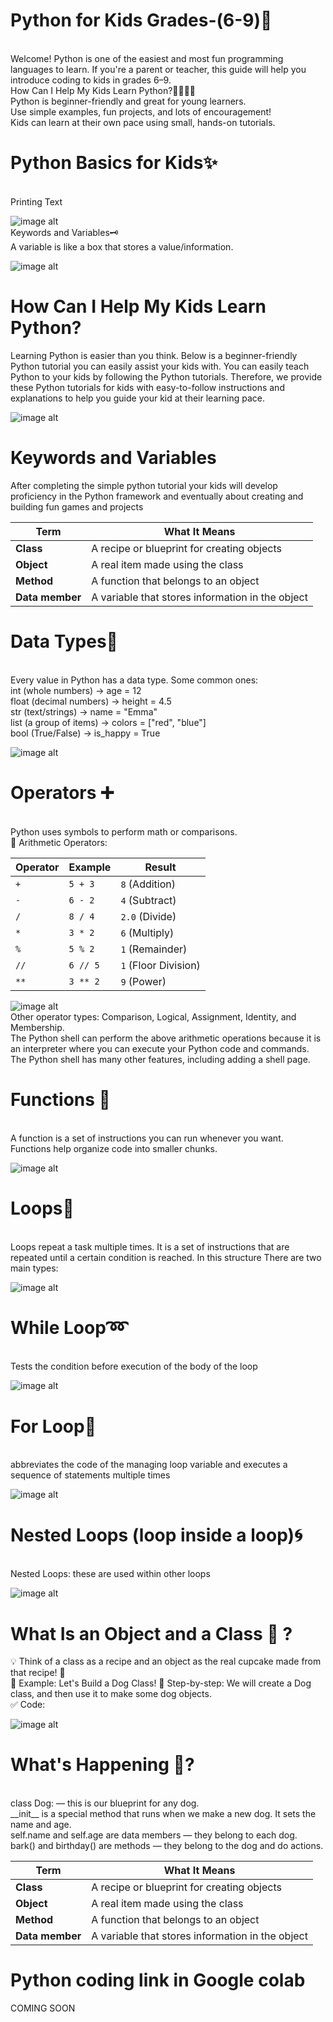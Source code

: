 # Python for Kids Grades-(6-9)🐍
<br>
Welcome! Python is one of the easiest and most fun programming languages to learn. If you're a parent or teacher, this guide will help you introduce coding to kids in grades 6–9.
<br>
How Can I Help My Kids Learn Python?👨‍👩‍👧‍👦 
<br>
Python is beginner-friendly and great for young learners.
<br>
Use simple examples, fun projects, and lots of encouragement!
<br>
Kids can learn at their own pace using small, hands-on tutorials.

# Python Basics for Kids✨
<br>
Printing Text

![image alt](https://github.com/didarmurad2019/Exploring-AI-Machine-Learning-A-Fun-Journey-for-Young-Innovators/blob/main/Images/Hellow_world.PNG)
<br>
Keywords and Variables🗝️
<br>
A variable is like a box that stores a value/information.

![image alt](https://github.com/didarmurad2019/Exploring-AI-Machine-Learning-A-Fun-Journey-for-Young-Innovators/blob/main/Images/variable.PNG)
<br>

# How Can I Help My Kids Learn Python?
Learning Python is easier than you think. Below is a beginner-friendly Python tutorial you can easily assist your kids with. You can easily teach Python to your kids by following the Python tutorials. Therefore, we provide these Python tutorials for kids with easy-to-follow instructions and explanations to help you guide your kid at their learning pace.

![image alt](https://github.com/didarmurad2019/Exploring-AI-Machine-Learning-A-Fun-Journey-for-Young-Innovators/blob/main/Images/keywordspython0b9ba8197b-1717015039235-compressed.png)

# Keywords and Variables

After completing the simple python tutorial your kids will develop proficiency in the Python framework and eventually about creating and building fun games and projects

| Term            | What It Means                                    |
| --------------- | ------------------------------------------------ |
| **Class**       | A recipe or blueprint for creating objects       |
| **Object**      | A real item made using the class                 |
| **Method**      | A function that belongs to an object             |
| **Data member** | A variable that stores information in the object |


# Data Types🧪 
<br>
Every value in Python has a data type. Some common ones:
<br>
int (whole numbers) → age = 12
<br>
float (decimal numbers) → height = 4.5
<br>
str (text/strings) → name = "Emma"
<br>
list (a group of items) → colors = ["red", "blue"]
<br>
bool (True/False) → is_happy = True

![image alt](https://github.com/didarmurad2019/Exploring-AI-Machine-Learning-A-Fun-Journey-for-Young-Innovators/blob/main/Images/data-types-1717015081401-compressed.jpg)

# Operators ➕ 
<br>
Python uses symbols to perform math or comparisons.
<br>
🔢 Arithmetic Operators:
<br>

| Operator | Example  | Result               |
| -------- | -------- | -------------------- |
| `+`      | `5 + 3`  | `8` (Addition)       |
| `-`      | `6 - 2`  | `4` (Subtract)       |
| `/`      | `8 / 4`  | `2.0` (Divide)       |
| `*`      | `3 * 2`  | `6` (Multiply)       |
| `%`      | `5 % 2`  | `1` (Remainder)      |
| `//`     | `6 // 5` | `1` (Floor Division) |
| `**`     | `3 ** 2` | `9` (Power)          |


![image alt](https://github.com/didarmurad2019/Exploring-AI-Machine-Learning-A-Fun-Journey-for-Young-Innovators/blob/main/Images/pythonoperatorsdf8a768b4f-1717015101949-compressed.jpg)
<br>
Other operator types: Comparison, Logical, Assignment, Identity, and Membership.
<br>
​The Python shell can perform the above arithmetic operations because it is an interpreter where you can execute your Python code and commands. The Python shell has many other features, including adding a shell page.

# Functions 🧩 
<br>
A function is a set of instructions you can run whenever you want.
<br>
Functions help organize code into smaller chunks.

![image alt](https://github.com/didarmurad2019/Exploring-AI-Machine-Learning-A-Fun-Journey-for-Young-Innovators/blob/main/Images/Function.PNG)
<br>
# Loops🔁 
<br>
Loops repeat a task multiple times. It is a set of instructions that are repeated until a certain condition is reached. In this structure There are two main types:

![image alt](https://github.com/didarmurad2019/Exploring-AI-Machine-Learning-A-Fun-Journey-for-Young-Innovators/blob/main/Images/loop-1717015184529-compressed.jpg)

# While Loop➿
<br>
Tests the condition before execution of the body of the loop

![image alt](https://github.com/didarmurad2019/Exploring-AI-Machine-Learning-A-Fun-Journey-for-Young-Innovators/blob/main/Images/While_loop.PNG)

# For Loop🔁
<br>
abbreviates the code of the managing loop variable and executes a sequence of statements multiple times

![image alt](https://github.com/didarmurad2019/Exploring-AI-Machine-Learning-A-Fun-Journey-for-Young-Innovators/blob/main/Images/for_loop.PNG)

# Nested Loops (loop inside a loop)🌀
<br>
Nested Loops: these are used within other loops

![image alt](https://github.com/didarmurad2019/Exploring-AI-Machine-Learning-A-Fun-Journey-for-Young-Innovators/blob/main/Images/Nested_loop.PNG)


# What Is an Object and a Class 🧱 ?
💡 Think of a class as a recipe and an object as the real cupcake made from that recipe! 🍰
<br>
🧱 Example: Let's Build a Dog Class!
🐶 Step-by-step:
We will create a Dog class, and then use it to make some dog objects.
<br>
✅ Code:

![image alt](https://github.com/didarmurad2019/Exploring-AI-Machine-Learning-A-Fun-Journey-for-Young-Innovators/blob/main/Images/Class.PNG)

# What's Happening 🧠?
<br>
class Dog: — this is our blueprint for any dog.
<br>
__init__ is a special method that runs when we make a new dog. It sets the name and age.
<br>
self.name and self.age are data members — they belong to each dog.
<br>
bark() and birthday() are methods — they belong to the dog and do actions.

| Term            | What It Means                                    |
| --------------- | ------------------------------------------------ |
| **Class**       | A recipe or blueprint for creating objects       |
| **Object**      | A real item made using the class                 |
| **Method**      | A function that belongs to an object             |
| **Data member** | A variable that stores information in the object |

# Python coding link in Google colab
COMING SOON

